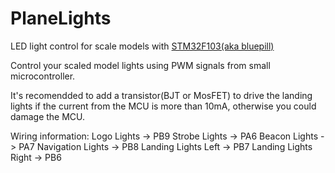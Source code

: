 # PlaneLights
LED light control for scale models with [STM32F103(aka bluepill)](https://www.google.com/search?q=stm32f103%20blue%20pill&sxsrf=ACYBGNRSP6mU8k8uJItMLN4o1QfBQV-gVw:1581764239331&tbm=isch&source=iu&ictx=1&fir=620Ic6sRwhuLFM%253A%252C0t7gj5vYG7ezPM%252C_&vet=1&usg=AI4_-kSa3hg2I-jlwu04PseySnm7-Sbzgw&sa=X&ved=2ahUKEwjD6un8stPnAhUKSBUIHXqpBTwQ9QEwA3oECAkQCg#imgrc=620Ic6sRwhuLFM:)

Control your scaled model lights using PWM signals from small microcontroller.

It's recomendded to add a transistor(BJT or MosFET) to drive the landing lights
if the current from the MCU is more than 10mA, otherwise you could damage the MCU.

Wiring information:
Logo Lights -> PB9
Strobe Lights -> PA6
Beacon Lights -> PA7
Navigation Lights -> PB8
Landing Lights Left -> PB7
Landing Lights Right -> PB6


